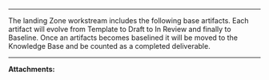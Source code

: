 * * *

The landing Zone workstream includes the following base artifacts. Each artifact will evolve from Template to Draft to In Review and finally to Baseline. Once an artifacts becomes baselined it will be moved to the Knowledge Base and be counted as a completed deliverable.

* * *

 **Attachments:** 

